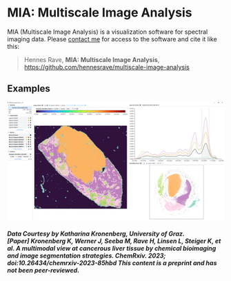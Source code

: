 # MIA: Multiscale Image Analysis
MIA (Multiscale Image Analysis) is a visualization software for spectral imaging data. Please [contact me](mailto:hennes.rave@uni-muenster.der) for access to the software and cite it like this:

> Hennes Rave, **MIA: Multiscale Image Analysis**, https://github.com/hennesrave/multiscale-image-analysis
## Examples
![Teaser Image](./images/teaser.png)
##### Data Courtesy by Katharina Kronenberg, University of Graz. <br> [Paper] Kronenberg K, Werner J, Seeba M, Rave H, Linsen L, Steiger K, et al. A multimodal view at cancerous liver tissue by chemical bioimaging and image segmentation strategies. ChemRxiv. 2023; doi:10.26434/chemrxiv-2023-85hbd  This content is a preprint and has not been peer-reviewed.
